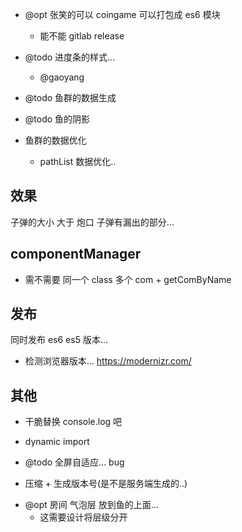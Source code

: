 -   @opt 张笑的可以 coingame 可以打包成 es6 模块

    -   能不能 gitlab release

-   @todo 进度条的样式...

    -   @gaoyang

-   @todo 鱼群的数据生成

-   @todo 鱼的阴影

-   鱼群的数据优化
    -   pathList 数据优化..

## 效果

子弹的大小 大于 炮口 子弹有漏出的部分...

## componentManager

-   需不需要 同一个 class 多个 com + getComByName

## 发布

同时发布 es6 es5 版本...

-   检测浏览器版本... https://modernizr.com/

## 其他

-   干脆替换 console.log 吧

-   dynamic import

-   @todo 全屏自适应... bug

*   压缩 + 生成版本号(是不是服务端生成的..)

-   @opt 房间 气泡层 放到鱼的上面...
    -   这需要设计将层级分开
